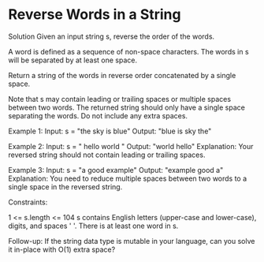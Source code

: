 # Reverse Words in a String

Solution
Given an input string s, reverse the order of the words.

A word is defined as a sequence of non-space characters. The words in s will be separated by at least one space.

Return a string of the words in reverse order concatenated by a single space.

Note that s may contain leading or trailing spaces or multiple spaces between two words. The returned string should only have a single space separating the words. Do not include any extra spaces.

Example 1:
Input: s = "the sky is blue"
Output: "blue is sky the"

Example 2:
Input: s = "  hello world  "
Output: "world hello"
Explanation: Your reversed string should not contain leading or trailing spaces.

Example 3:
Input: s = "a good   example"
Output: "example good a"
Explanation: You need to reduce multiple spaces between two words to a single space in the reversed string.
 
Constraints:

1 <= s.length <= 104
s contains English letters (upper-case and lower-case), digits, and spaces ' '.
There is at least one word in s.
 

Follow-up: If the string data type is mutable in your language, can you solve it in-place with O(1) extra space?